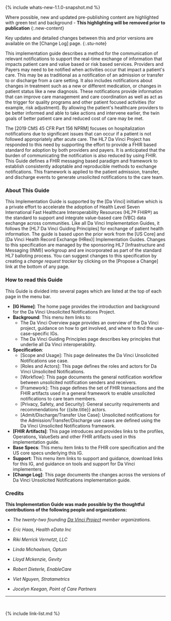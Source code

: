 <div class="stu-note" markdown="1">

{% include whats-new-1.1.0-snapshot.md %}

</div><!-- stu-note -->

Where possible, new and updated pre-publishing content are highlighted with green text and background - **This highlighting will be removed prior to publication**
{:.new-content}

Key updates and detailed changes between this and prior versions are available on the [Change Log] page.
{:.stu-note}

This implementation guide describes a method for the communication of relevant notifications to support the real-time exchange of information that impacts patient care and value based or risk based services.  Providers and Payers may need to be notified when activities occur that impact a patient's care. This may be as traditional as a notification of an admission or transfer to or discharge from a care setting. It also includes notifications about changes in treatment such as a new or different medication, or  changes in patient status like a new diagnosis. These notifications provide information that can improve care management and care coordination as well as act as the trigger for quality programs and other patient focused activities (for example, risk adjustment).  By allowing the patient's healthcare providers to be better informed and able to take actions and intervene earlier, the twin goals of better patient care and reduced cost of care may be met.

The [2019 CMS 45 CFR Part 156 NPRM] focuses on hospitalization notifications due to significant issues that can occur if a patient is not followed appropriately after acute care. The HL7 Da Vinci Project has responded to this need by supporting the effort to provide a FHIR based standard for adoption by both providers and payers.  It is anticipated that the burden of communicating the notification is also reduced by using FHIR.   This Guide defines a FHIR messaging based paradigm and framework to establish consistently adoptable and reproducible methods to exchange notifications. This framework is applied to the patient admission, transfer, and discharge events to generate unsolicited notifications to the care team.

### About This Guide

This Implementation Guide is supported by the [Da Vinci] initiative which is a private effort to accelerate the adoption of Health Level Seven International Fast Healthcare Interoperability Resources (HL7® FHIR®) as the standard to support and integrate value-based care (VBC) data exchange across communities. Like all Da Vinci Implementation Guides, it follows the [HL7 Da Vinci Guiding Principles] for exchange of patient health information.  The guide is based upon the prior work from the [US Core] and [Da Vinci Health Record Exchange (HRex)] Implementation Guides. Changes to this specification are managed by the sponsoring HL7 [Infrastructure and Messaging (INM)] workgroup and are incorporated as part of the standard HL7 balloting process. You can suggest changes to this specification by creating a *change request tracker* by clicking on the [Propose a Change] link at the bottom of any page.

<div class="bg-success" markdown="1">

### How to read this Guide

This Guide is divided into several pages which are listed at the top of each page in the menu bar.

- **[IG Home]**\: The home page provides the introduction and background for the Da Vinci Unsolicited Notifications Project.
- **Background**\: This menu item links to:
     - The Da Vinci Overview page provides an overview of the Da Vinci project, guidance on how to get involved, and where to find the use-case-specific IGs.
    - The Da Vinci Guiding Principles page describes key principles that underlie all Da Vinci interoperability.
- **Specification**\:
  - [Scope and Usage]\: This page delineates the Da Vinci Unsolicited Notifications use case.
  - [Roles and Actors]\: This page defines the roles and actors for Da Vinci Unsolicited Notifications.
  - [Workflow]\: This page documents the general notification workflow between unsolicited notification senders and receivers.
  - [Framework]\: This page defines the set of FHIR transactions and the FHIR artifacts used in a general framework to enable unsolicited notifications to care team members.
  - [Privacy, Safety, and Security]\: General security requirements and recommendations for {{site.title}} actors.
  - [Admit/Discharge/Transfer Use Case]\: Unsolicited notifications for the Admission/Transfer/Discharge use cases are defined using the Da Vinci Unsolicited Notifications framework.
- **[FHIR Artifacts]**\: This page introduces and provides links to the profiles, Operations, ValueSets and other FHIR artifacts used in this implementation guide.
- **Base Specs**\: This menu item links to the FHIR core specification and the US core specs underlying this IG.
- **Support**\: This menu item links to support and guidance, download links for this IG, and guidance on tools and support for Da Vinci implementers.
- **[Change Log]**\: This page documents the changes across the versions of Da Vinci Unsolicited Notifications implementation guide.

</div><!-- new-content -->

### Credits

 **This Implementation Guide was made possible by the thoughtful contributions of the following people and organizations:**

 - *The twenty-two founding [Da Vinci Project](http://www.hl7.org/about/davinci/index.cfm?ref=common) member organizations.*

 - *Eric Haas, Health eData Inc*
 - *Riki Merrick Vernetzt, LLC*
 - *Linda Michaelsen, Optum*
 - *Lloyd Mckenzie, Gevity*
 - *Robert Dieterle, EnableCare*
 - *Viet Nguyen, Stratametrics*
 - *Jocelyn Keegan, Point of Care Partners*

 ---

[^1]: [FHIR at Scale Taskforce (FAST)] is an ongoing initiatives to address how to define this secure infrastructure.

<br />

{% include link-list.md %}
